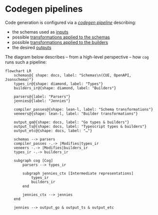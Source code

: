 # Codegen pipelines

Code generation is configured via a [*codegen pipeline*](../reference/glossary.md#pipeline) describing:

* the schemas used as [inputs](./creating_pipeline.md#inputs)
* possible [transformations applied to the schemas](./schema_transformations.md)
* possible [transformations applied to the builders](./builder_transformations.md)
* the desired [outputs](./creating_pipeline.md#outputs)

The diagram below describes – from a high-level perspective – how `cog` runs such a pipeline:

```mermaid
flowchart LR
    schemas@{ shape: docs, label: "Schemas\n(CUE, OpenAPI, Jsonschema)"}
    types_ir@{shape: diamond, label: "Types"}
    builders_ir@{shape: diamond, label: "Builders"}

    parsers@{label: "Parsers"}
    jennies@{label: "Jennies"}

    compiler_passes@{shape: lean-l, label: "Schema transformations"}
    veneers@{shape: lean-l, label: "Builder transformations"}

    output_go@{shape: docs, label: "Go types & builders"}
    output_ts@{shape: docs, label: "Typescript types & builders"}
    output_etc@{shape: docs, label: "…"}

    schemas --> parsers
    compiler_passes -.-> |Modifies|types_ir
    veneers -.-> |Modifies|builders_ir
    types_ir -.-> builders_ir

    subgraph cog [Cog]
        parsers --> types_ir

        subgraph jennies_ctx [Intermediate representations]
            types_ir
            builders_ir
        end

        jennies_ctx --> jennies
    end

    jennies --> output_go & output_ts & output_etc
```
